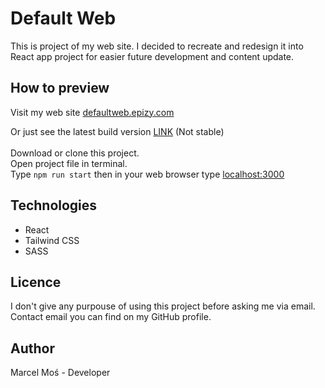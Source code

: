 # Default Web

This is project of my web site. I decided to recreate and redesign it into React app project for easier future development and content update.

## How to preview

Visit my web site [defaultweb.epizy.com](http://defaultweb.epizy.com)

Or just see the latest build version [LINK](https://adoring-minsky-756dbc.netlify.app) (Not stable) \
\
Download or clone this project. \
Open project file in terminal. \
Type `npm run start` then in your web browser type [localhost:3000](http://localhost:3000/)

## Technologies

- React
- Tailwind CSS
- SASS

## Licence

I don't give any purpouse of using this project before asking me via email.
Contact email you can find on my GitHub profile.

## Author

Marcel Moś - Developer
